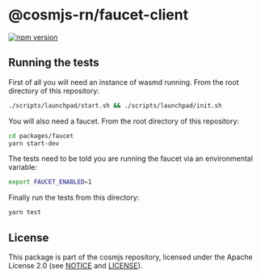 # @cosmjs-rn/faucet-client

[![npm version](https://img.shields.io/npm/v/@cosmjs-rn/faucet-client.svg)](https://www.npmjs.com/package/@cosmjs-rn/faucet-client)

## Running the tests

First of all you will need an instance of wasmd running. From the root directory
of this repository:

```sh
./scripts/launchpad/start.sh && ./scripts/launchpad/init.sh
```

You will also need a faucet. From the root directory of this repository:

```sh
cd packages/faucet
yarn start-dev
```

The tests need to be told you are running the faucet via an environmental
variable:

```sh
export FAUCET_ENABLED=1
```

Finally run the tests from this directory:

```sh
yarn test
```

## License

This package is part of the cosmjs repository, licensed under the Apache License
2.0 (see [NOTICE](https://github.com/bitsongofficial/cosmjs-rn/blob/main/NOTICE) and
[LICENSE](https://github.com/bitsongofficial/cosmjs-rn/blob/main/LICENSE)).
